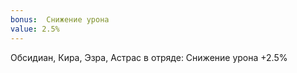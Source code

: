 ```yaml
---
bonus:  Снижение урона 
value: 2.5%
---
```

Обсидиан, Кира, Эзра, Астрас в отряде: Снижение урона +2.5%
